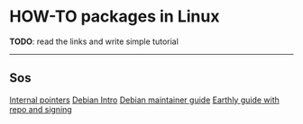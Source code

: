 # HOW-TO packages in Linux

**TODO**: read the links and write simple tutorial

----------

## Sos

[Internal pointers](https://www.internalpointers.com/post/build-binary-deb-package-practical-guide)
[Debian Intro](https://wiki.debian.org/Packaging/Intro)
[Debian maintainer guide](https://www.debian.org/doc/manuals/debmake-doc/index.en.html)
[Earthly guide with repo and signing](https://earthly.dev/blog/creating-and-hosting-your-own-deb-packages-and-apt-repo/)
